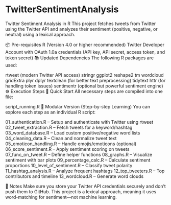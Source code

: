 # TwitterSentimentAnalysis
Twitter Sentiment Analysis in R
This project fetches tweets from Twitter using the Twitter API and analyzes their sentiment (positive, negative, or neutral) using a lexical approach.

📦 Pre-requisites
R (Version 4.0 or higher recommended)
Twitter Developer Account with OAuth 1.0a credentials (API key, API secret, access token, and token secret)
📚 Updated Dependencies
The following R packages are used:

rtweet (modern Twitter API access)
stringr
ggplot2
reshape2
tm
wordcloud
gridExtra
plyr
dplyr
textclean (for better text preprocessing)
tidytext
httr (for handling token issues)
sentimentr (optional but powerful sentiment engine)
⚙️ Execution Steps
🔹 Quick Start
All necessary steps are compiled into one file:

script_running.R
🔹 Modular Version (Step-by-step Learning)
You can explore each step as an individual R script:

01_authentication.R – Setup and authenticate with Twitter using rtweet
02_tweet_extraction.R – Fetch tweets for a keyword/hashtag
03_word_database.R – Load custom positive/negative word lists
04_cleaning_data.R – Clean and normalize tweet text
05_emoticon_handling.R – Handle emojis/emoticons (optional)
06_score_sentiment.R – Apply sentiment scoring on tweets
07_func_on_tweet.R – Define helper functions
08_graphs.R – Visualize sentiment with bar plots
09_percentage_calc.R – Calculate sentiment proportions
10_level_of_sentiment.R – Classify tweet polarity
11_hashtag_analysis.R – Analyze frequent hashtags
12_top_tweeters.R – Top contributors and timeline
13_wordcloud.R – Generate word clouds

📌 Notes
Make sure you store your Twitter API credentials securely and don’t push them to GitHub.
This project is a lexical approach, meaning it uses word-matching for sentiment—not machine learning.
